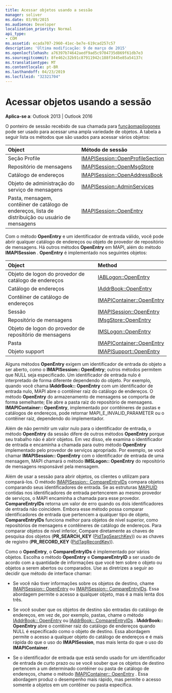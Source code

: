 ```yaml
---
title: Acessar objetos usando a sessão
manager: soliver
ms.date: 03/09/2015
ms.audience: Developer
localization_priority: Normal
api_type:
- COM
ms.assetid: ecada707-2960-41ec-be7e-619cad257c57
description: 'Última modificação: 9 de março de 2015'
ms.openlocfilehash: a76397b74642aedf9ad5c9704735d869f61db7e3
ms.sourcegitcommit: 8fe462c32b91c87911942c188f3445e85a54137c
ms.translationtype: MT
ms.contentlocale: pt-BR
ms.lasthandoff: 04/23/2019
ms.locfileid: "32321704"
---
```

# <a name="accessing-objects-by-using-the-session"></a>Acessar objetos usando a sessão

  
  
**Aplica-se a**: Outlook 2013 | Outlook 2016 
  
O ponteiro de sessão recebido de sua chamada para [funçãomapilogonex](mapilogonex.md) pode ser usado para acessar uma ampla variedade de objetos. A tabela a seguir lista os métodos que são usados para acessar vários objetos: 
  
|**Object**|**Método de sessão**|
|:-----|:-----|
|Seção Profile  <br/> |[IMAPISession::OpenProfileSection](imapisession-openprofilesection.md) <br/> |
|Repositório de mensagens  <br/> |[IMAPISession::OpenMsgStore](imapisession-openmsgstore.md) <br/> |
|Catálogo de endereços  <br/> |[IMAPISession::OpenAddressBook](imapisession-openaddressbook.md) <br/> |
|Objeto de administração do serviço de mensagens  <br/> |[IMAPISession::AdminServices](imapisession-adminservices.md) <br/> |
|Pasta, mensagem, contêiner de catálogo de endereços, lista de distribuição ou usuário de mensagens  <br/> |[IMAPISession::OpenEntry](imapisession-openentry.md) <br/> |
   
Com o método **OpenEntry** e um identificador de entrada válido, você pode abrir qualquer catálogo de endereços ou objeto de provedor de repositório de mensagens. Há outros métodos **OpenEntry** em MAPI, além do método **IMAPISession** . **OpenEntry** é implementado nos seguintes objetos: 
  
|**Object**|**Method**|
|:-----|:-----|
|Objeto de logon do provedor de catálogo de endereços  <br/> |[IABLogon::OpenEntry](iablogon-openentry.md) <br/> |
|Catálogo de endereços  <br/> |[IAddrBook::OpenEntry](iaddrbook-openentry.md) <br/> |
|Contêiner de catálogo de endereços  <br/> |[IMAPIContainer::OpenEntry](imapicontainer-openentry.md) <br/> |
|Sessão  <br/> |[IMAPISession::OpenEntry](imapisession-openentry.md) <br/> |
|Repositório de mensagens  <br/> |[IMsgStore::OpenEntry](imsgstore-openentry.md) <br/> |
|Objeto de logon do provedor de repositório de mensagens  <br/> |[IMSLogon::OpenEntry](imslogon-openentry.md) <br/> |
|Pasta  <br/> |[IMAPIContainer::OpenEntry](imapicontainer-openentry.md) <br/> |
|Objeto support  <br/> |[IMAPISupport::OpenEntry](imapisupport-openentry.md) <br/> |
   
Alguns métodos **OpenEntry** exigem um identificador de entrada do objeto a ser aberto, como o **IMAPISession:: OpenEntry**; outros métodos permitem que NULL seja especificado. Um identificador de entrada nulo é interpretado de forma diferente dependendo do objeto. Por exemplo, quando você chama **IAddrBook:: OpenEntry** com um identificador de entrada nulo, MAPI abre o contêiner raiz do catálogo de endereços. O método **OpenEntry** do armazenamento de mensagens se comporta de forma semelhante; Ele abre a pasta raiz do repositório de mensagens. **IMAPIContainer:: OpenEntry**, implementado por contêineres de pastas e catálogos de endereços, pode retornar MAPI_E_INVALID_PARAMETER ou o contêiner raiz, dependendo do implementador. 
  
Além de não permitir um valor nulo para o identificador de entrada, o método **OpenEntry** da sessão difere de outros métodos **OpenEntry** porque seu trabalho não é abrir objetos. Em vez disso, ele examina o identificador de entrada e encaminha a chamada para outro método **OpenEntry** implementado pelo provedor de serviços apropriado. Por exemplo, se você chamar **IMAPISession:: OpenEntry** com o identificador de entrada de uma mensagem, MAPI chamará o método **IMSLogon:: OpenEntry** do repositório de mensagens responsável pela mensagem. 
  
Além de usar a sessão para abrir objetos, os clientes o utilizam para compará-los. O método [IMAPISession:: CompareEntryIDs](imapisession-compareentryids.md) compara objetos comparando seus identificadores de entrada. Se as estruturas [MAPIUID](mapiuid.md) contidas nos identificadores de entrada pertencerem ao mesmo provedor de serviços, o MAPI encaminha a chamada para esse provedor. **CompareEntryIDs** retorna um valor de erro quando os dois identificadores de entrada não coincidem. Embora esse método possa comparar identificadores de entrada que pertencem a qualquer tipo de objeto, **CompareEntryIDs** funciona melhor para objetos de nível superior, como repositórios de mensagens e contêineres de catálogo de endereços. Para comparar objetos de nível inferior, Compare diretamente as chaves de pesquisa dos objetos (**PR_SEARCH_KEY** ([PidTagSearchKey](pidtagsearchkey-canonical-property.md))) ou as chaves de registro (**PR_RECORD_KEY** ([PidTagRecordKey](pidtagrecordkey-canonical-property.md))). 
  
Como o **OpenEntry**, o **CompareEntryIDs** é implementado por vários objetos. Escolha o método **OpenEntry** e **CompareEntryID** a ser usado de acordo com a quantidade de informações que você tem sobre o objeto ou objetos a serem abertos ou comparados. Use as diretrizes a seguir ao decidir que método de interface chamar: 
  
- Se você não tiver informações sobre os objetos de destino, chame [IMAPISession:: OpenEntry](imapisession-openentry.md) ou [IMAPISession:: CompareEntryIDs](imapisession-compareentryids.md). Essa abordagem permite o acesso a qualquer objeto, mas é a mais lenta dos três.
    
- Se você souber que os objetos de destino são entradas do catálogo de endereços, em vez de, por exemplo, pastas, chame o método [IAddrBook:: OpenEntry](iaddrbook-openentry.md) ou [IAddrBook:: CompareEntryIDs](iaddrbook-compareentryids.md) . **IAddrBook:: OpenEntry** abre o contêiner raiz do catálogo de endereços quando NULL é especificado como o objeto de destino. Essa abordagem permite o acesso a qualquer objeto do catálogo de endereços e é mais rápida do que o uso do **IMAPISession**, mas mais lenta do que o uso do **IMAPIContainer**.
    
- Se o identificador de entrada que está sendo usado for um identificador de entrada de curto prazo ou se você souber que os objetos de destino pertencem a um determinado contêiner ou pasta de catálogo de endereços, chame o método [IMAPIContainer:: OpenEntry](imapicontainer-openentry.md) . Essa abordagem produz o desempenho mais rápido, mas permite o acesso somente a objetos em um contêiner ou pasta específica. 
    

